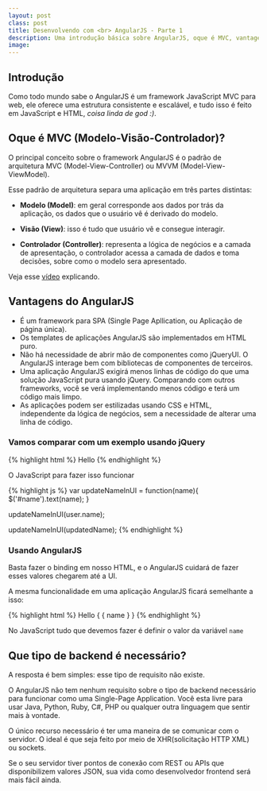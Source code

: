 ```yaml
---
layout: post
class: post
title: Desenvolvendo com <br> AngularJS - Parte 1
description: Uma introdução básica sobre AngularJS, oque é MVC, vantagens, que tipo de backend é necessário, e nosso primeiro "Hello Word" com o AngularJS
image: 
---
```



## Introdução ##

Como todo mundo sabe o AngularJS é um framework JavaScript MVC para web, ele oferece uma estrutura consistente e escalável, e tudo isso é feito em JavaScript e HTML, *coisa linda de god :)*.


## Oque é MVC (Modelo-Visão-Controlador)? ##

O principal conceito sobre o framework AngularJS é o padrão de arquitetura MVC (Model-View-Controller) ou MVVM (Model-View-ViewModel).

Esse padrão de arquitetura separa uma aplicação em três partes distintas:

- **Modelo (Model)**: em geral corresponde aos dados por trás da aplicação, os dados que o usuário vê é derivado do modelo.

- **Visão (View)**: isso é tudo que usuário vê e consegue interagir.

- **Controlador (Controller)**: representa a lógica de negócios e a camada de apresentação, o controlador acessa a camada de dados e toma decisões, sobre como o modelo sera apresentado.

Veja esse [vídeo](https://www.youtube.com/watch?v=q8ekGIkU2jE) explicando.

## Vantagens do AngularJS ##

- É um framework para SPA (Single Page Apllication, ou Aplicação de página única).
- Os templates de aplicações AngularJS são implementados em HTML puro.
- Não há necessidade de abrir mão de componentes como jQueryUI. O AngularJS interage bem com bibliotecas de componentes de terceiros.
- Uma aplicação AngularJS exigirá menos linhas de código do que uma solução JavaScript pura usando jQuery. Comparando com outros frameworks, você se verá implementando menos código e terá um código mais limpo.
- As aplicações podem ser estilizadas usando CSS e HTML, independente da lógica de negócios, sem a necessidade de alterar uma linha de código.


### Vamos comparar com um exemplo usando jQuery ###

{% highlight html %}
    Hello <span id="name"></span>
{% endhighlight %}

O JavaScript para fazer isso funcionar

{% highlight js %}
var updateNameInUI = function(name){
    $('#name').text(name);
}

updateNameInUI(user.name);

updateNameInUI(updatedName);
{% endhighlight %}


### Usando AngularJS ###

Basta fazer o binding em nosso HTML, e o AngularJS cuidará de fazer esses valores chegarem até a UI.

A mesma funcionalidade em uma aplicação AngularJS ficará semelhante a isso:

{% highlight html %}
    Hello <span>{ { name } }</span>
{% endhighlight %}

No JavaScript tudo que devemos fazer é definir o valor da variável <code>name</code>


## Que tipo de backend é necessário? ##

A resposta é bem simples: esse tipo de requisito não existe.

O AngularJS não tem nenhum requisito sobre o tipo de backend necessário para funcionar como uma Single-Page Application. Você esta livre para usar Java, Python, Ruby, C#, PHP ou qualquer outra linguagem que sentir mais à vontade.

O único recurso necessário é ter uma maneira de se comunicar com o servidor. O ideal é que seja feito por meio de XHR(solicitação HTTP XML) ou sockets.

Se o seu servidor tiver pontos de conexão com REST ou APIs que disponibilizem valores JSON, sua vida como desenvolvedor frontend será mais fácil ainda.
